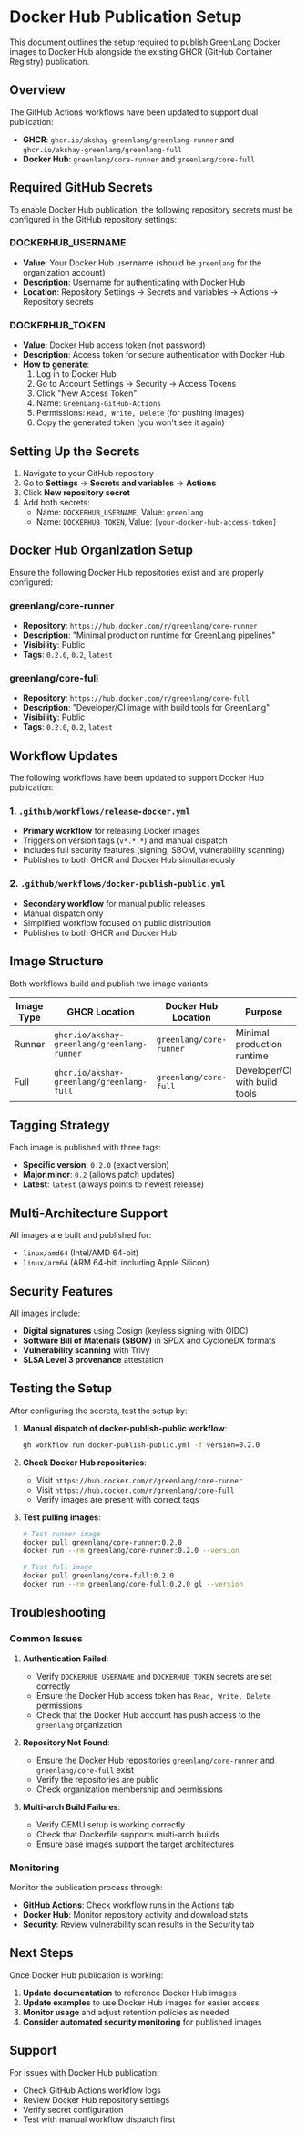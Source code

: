 # Docker Hub Publication Setup

This document outlines the setup required to publish GreenLang Docker images to Docker Hub alongside the existing GHCR (GitHub Container Registry) publication.

## Overview

The GitHub Actions workflows have been updated to support dual publication:
- **GHCR**: `ghcr.io/akshay-greenlang/greenlang-runner` and `ghcr.io/akshay-greenlang/greenlang-full`
- **Docker Hub**: `greenlang/core-runner` and `greenlang/core-full`

## Required GitHub Secrets

To enable Docker Hub publication, the following repository secrets must be configured in the GitHub repository settings:

### DOCKERHUB_USERNAME
- **Value**: Your Docker Hub username (should be `greenlang` for the organization account)
- **Description**: Username for authenticating with Docker Hub
- **Location**: Repository Settings → Secrets and variables → Actions → Repository secrets

### DOCKERHUB_TOKEN
- **Value**: Docker Hub access token (not password)
- **Description**: Access token for secure authentication with Docker Hub
- **How to generate**:
  1. Log in to Docker Hub
  2. Go to Account Settings → Security → Access Tokens
  3. Click "New Access Token"
  4. Name: `GreenLang-GitHub-Actions`
  5. Permissions: `Read, Write, Delete` (for pushing images)
  6. Copy the generated token (you won't see it again)

## Setting Up the Secrets

1. Navigate to your GitHub repository
2. Go to **Settings** → **Secrets and variables** → **Actions**
3. Click **New repository secret**
4. Add both secrets:
   - Name: `DOCKERHUB_USERNAME`, Value: `greenlang`
   - Name: `DOCKERHUB_TOKEN`, Value: `[your-docker-hub-access-token]`

## Docker Hub Organization Setup

Ensure the following Docker Hub repositories exist and are properly configured:

### greenlang/core-runner
- **Repository**: `https://hub.docker.com/r/greenlang/core-runner`
- **Description**: "Minimal production runtime for GreenLang pipelines"
- **Visibility**: Public
- **Tags**: `0.2.0`, `0.2`, `latest`

### greenlang/core-full
- **Repository**: `https://hub.docker.com/r/greenlang/core-full`
- **Description**: "Developer/CI image with build tools for GreenLang"
- **Visibility**: Public
- **Tags**: `0.2.0`, `0.2`, `latest`

## Workflow Updates

The following workflows have been updated to support Docker Hub publication:

### 1. `.github/workflows/release-docker.yml`
- **Primary workflow** for releasing Docker images
- Triggers on version tags (`v*.*.*`) and manual dispatch
- Includes full security features (signing, SBOM, vulnerability scanning)
- Publishes to both GHCR and Docker Hub simultaneously

### 2. `.github/workflows/docker-publish-public.yml`
- **Secondary workflow** for manual public releases
- Manual dispatch only
- Simplified workflow focused on public distribution
- Publishes to both GHCR and Docker Hub

## Image Structure

Both workflows build and publish two image variants:

| Image Type | GHCR Location | Docker Hub Location | Purpose |
|------------|---------------|---------------------|---------|
| Runner | `ghcr.io/akshay-greenlang/greenlang-runner` | `greenlang/core-runner` | Minimal production runtime |
| Full | `ghcr.io/akshay-greenlang/greenlang-full` | `greenlang/core-full` | Developer/CI with build tools |

## Tagging Strategy

Each image is published with three tags:
- **Specific version**: `0.2.0` (exact version)
- **Major.minor**: `0.2` (allows patch updates)
- **Latest**: `latest` (always points to newest release)

## Multi-Architecture Support

All images are built and published for:
- `linux/amd64` (Intel/AMD 64-bit)
- `linux/arm64` (ARM 64-bit, including Apple Silicon)

## Security Features

All images include:
- **Digital signatures** using Cosign (keyless signing with OIDC)
- **Software Bill of Materials (SBOM)** in SPDX and CycloneDX formats
- **Vulnerability scanning** with Trivy
- **SLSA Level 3 provenance** attestation

## Testing the Setup

After configuring the secrets, test the setup by:

1. **Manual dispatch of docker-publish-public workflow**:
   ```bash
   gh workflow run docker-publish-public.yml -f version=0.2.0
   ```

2. **Check Docker Hub repositories**:
   - Visit `https://hub.docker.com/r/greenlang/core-runner`
   - Visit `https://hub.docker.com/r/greenlang/core-full`
   - Verify images are present with correct tags

3. **Test pulling images**:
   ```bash
   # Test runner image
   docker pull greenlang/core-runner:0.2.0
   docker run --rm greenlang/core-runner:0.2.0 --version

   # Test full image
   docker pull greenlang/core-full:0.2.0
   docker run --rm greenlang/core-full:0.2.0 gl --version
   ```

## Troubleshooting

### Common Issues

1. **Authentication Failed**:
   - Verify `DOCKERHUB_USERNAME` and `DOCKERHUB_TOKEN` secrets are set correctly
   - Ensure the Docker Hub access token has `Read, Write, Delete` permissions
   - Check that the Docker Hub account has push access to the `greenlang` organization

2. **Repository Not Found**:
   - Ensure the Docker Hub repositories `greenlang/core-runner` and `greenlang/core-full` exist
   - Verify the repositories are public
   - Check organization membership and permissions

3. **Multi-arch Build Failures**:
   - Verify QEMU setup is working correctly
   - Check that Dockerfile supports multi-arch builds
   - Ensure base images support the target architectures

### Monitoring

Monitor the publication process through:
- **GitHub Actions**: Check workflow runs in the Actions tab
- **Docker Hub**: Monitor repository activity and download stats
- **Security**: Review vulnerability scan results in the Security tab

## Next Steps

Once Docker Hub publication is working:

1. **Update documentation** to reference Docker Hub images
2. **Update examples** to use Docker Hub images for easier access
3. **Monitor usage** and adjust retention policies as needed
4. **Consider automated security monitoring** for published images

## Support

For issues with Docker Hub publication:
- Check GitHub Actions workflow logs
- Review Docker Hub repository settings
- Verify secret configuration
- Test with manual workflow dispatch first